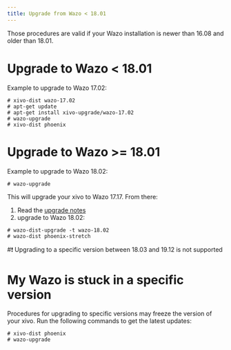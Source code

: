 ```yaml
---
title: Upgrade from Wazo < 18.01
---
```


Those procedures are valid if your Wazo installation is newer than 16.08
and older than 18.01.

Upgrade to Wazo < 18.01
========================

Example to upgrade to Wazo 17.02:

```ShellSession
# xivo-dist wazo-17.02
# apt-get update
# apt-get install xivo-upgrade/wazo-17.02
# wazo-upgrade
# xivo-dist phoenix
```

Upgrade to Wazo >= 18.01
=========================

Example to upgrade to Wazo 18.02:

```ShellSession
# wazo-upgrade
```

This will upgrade your xivo to Wazo 17.17. From there:

1.  Read the [upgrade notes](upgrade-notes-stretch)
2.  upgrade to Wazo 18.02:

```ShellSession
# wazo-dist-upgrade -t wazo-18.02
# wazo-dist phoenix-stretch
```

#:exclamation: Upgrading to a specific version between 18.03 and 19.12 is not supported

My Wazo is stuck in a specific version
======================================

Procedures for upgrading to specific versions may freeze the version of
your xivo. Run the following commands to get the latest updates:

```ShellSession
# xivo-dist phoenix
# wazo-upgrade
```
